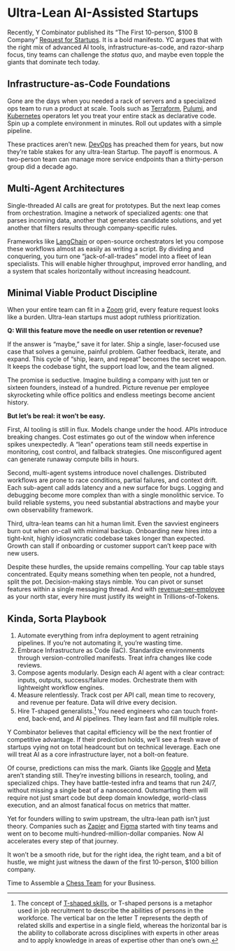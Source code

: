 # Ultra-Lean AI-Assisted Startups

Recently, Y Combinator published its “The First 10-person, $100 B Company” [Request for Startups](https://www.ycombinator.com/rfs). It is a bold manifesto. YC argues that with the right mix of advanced AI tools, infrastructure-as-code, and razor-sharp focus, tiny teams can challenge the _status quo_, and maybe even topple the giants that dominate tech today.

## Infrastructure-as-Code Foundations

Gone are the days when you needed a rack of servers and a specialized ops team to run a product at scale. Tools such as [Terraform](https://en.wikipedia.org/wiki/Terraform_(software)), [Pulumi](https://en.wikipedia.org/wiki/Pulumi), and [Kubernetes](https://en.wikipedia.org/wiki/Kubernetes) operators let you treat your entire stack as declarative code. Spin up a complete environment in minutes. Roll out updates with a simple pipeline.

These practices aren’t new. [DevOps](https://en.wikipedia.org/wiki/DevOps) has preached them for years, but now they’re table stakes for any ultra-lean Startup. The payoff is enormous. A two-person team can manage more service endpoints than a thirty-person group did a decade ago.

## Multi-Agent Architectures

Single-threaded AI calls are great for prototypes. But the next leap comes from orchestration. Imagine a network of specialized agents: one that parses incoming data, another that generates candidate solutions, and yet another that filters results through company-specific rules. 

Frameworks like [LangChain](https://en.wikipedia.org/wiki/LangChain) or open-source orchestrators let you compose these workflows almost as easily as writing a script. By dividing and conquering, you turn one “jack-of-all-trades” model into a fleet of lean specialists. This will enable higher throughput, improved error handling, and a system that scales horizontally without increasing headcount.

## Minimal Viable Product Discipline

When your entire team can fit in a [Zoom](https://en.wikipedia.org/wiki/Zoom_(software)) grid, every feature request looks like a burden. Ultra-lean startups must adopt ruthless prioritization.

**Q: Will this feature move the needle on user retention or revenue?**

If the answer is “maybe,” save it for later. Ship a single, laser-focused use case that solves a genuine, painful problem. Gather feedback, iterate, and expand. This cycle of “ship, learn, and repeat” becomes the secret weapon. It keeps the codebase tight, the support load low, and the team aligned.

The promise is seductive. Imagine building a company with just ten or sixteen founders, instead of a hundred. Picture revenue per employee skyrocketing while office politics and endless meetings become ancient history.

**But let’s be real: it won’t be easy.**

First, AI tooling is still in flux. Models change under the hood. APIs introduce breaking changes. Cost estimates go out of the window when inference spikes unexpectedly. A “lean” operations team still needs expertise in monitoring, cost control, and fallback strategies. One misconfigured agent can generate runaway compute bills in hours.

Second, multi-agent systems introduce novel challenges. Distributed workflows are prone to race conditions, partial failures, and context drift. Each sub-agent call adds latency and a new surface for bugs. Logging and debugging become more complex than with a single monolithic service. To build reliable systems, you need substantial abstractions and maybe your own observability framework.

Third, ultra-lean teams can hit a human limit. Even the savviest engineers burn out when on-call with minimal backup. Onboarding new hires into a tight-knit, highly idiosyncratic codebase takes longer than expected. Growth can stall if onboarding or customer support can’t keep pace with new users.

Despite these hurdles, the upside remains compelling. Your cap table stays concentrated. Equity means something when ten people, not a hundred, split the pot. Decision-making stays nimble. You can pivot or sunset features within a single messaging thread. And with [revenue-per-employee](https://en.wikipedia.org/wiki/Net_income_per_employee) as your north star, every hire must justify its weight in Trillions-of-Tokens.

## Kinda, Sorta Playbook

1. Automate everything from infra deployment to agent retraining pipelines. If you’re not automating it, you’re wasting time.
2. Embrace Infrastructure as Code (IaC). Standardize environments through version-controlled manifests. Treat infra changes like code reviews.
3. Compose agents modularly. Design each AI agent with a clear contract: inputs, outputs, success/failure modes. Orchestrate them with lightweight workflow engines.
4. Measure relentlessly. Track cost per API call, mean time to recovery, and revenue per feature. Data will drive every decision.
5. Hire T-shaped generalists.[^TShapedPerson] You need engineers who can touch front-end, back-end, and AI pipelines. They learn fast and fill multiple roles.

Y Combinator believes that capital efficiency will be the next frontier of competitive advantage. If their prediction holds, we’ll see a fresh wave of startups vying not on total headcount but on technical leverage. Each one will treat AI as a core infrastructure layer, not a bolt-on feature.

Of course, predictions can miss the mark. Giants like [Google](https://en.wikipedia.org/wiki/Google) and [Meta](https://en.wikipedia.org/wiki/Meta_Platforms) aren’t standing still. They’re investing billions in research, tooling, and specialized chips. They have battle-tested infra and teams that run 24/7, without missing a single beat of a nanosecond. Outsmarting them will require not just smart code but deep domain knowledge, world-class execution, and an almost fanatical focus on metrics that matter.

Yet for founders willing to swim upstream, the ultra-lean path isn’t just theory. Companies such as [Zapier](https://en.wikipedia.org/wiki/Zapier) and [Figma](https://en.wikipedia.org/wiki/Figma) started with tiny teams and went on to become multi-hundred-million-dollar companies. Now AI accelerates every step of that journey.

It won’t be a smooth ride, but for the right idea, the right team, and a bit of hustle, we might just witness the dawn of the first 10-person, $100 billion company.

Time to Assemble a [Chess Team](/2025/life-is-tetris-business-is-chess/) for your Business.

[^TShapedPerson]: The concept of [T-shaped skills](https://en.wikipedia.org/wiki/T-shaped_skills), or T-shaped persons is a metaphor used in job recruitment to describe the abilities of persons in the workforce. The vertical bar on the letter T represents the depth of related skills and expertise in a single field, whereas the horizontal bar is the ability to collaborate across disciplines with experts in other areas and to apply knowledge in areas of expertise other than one’s own.
